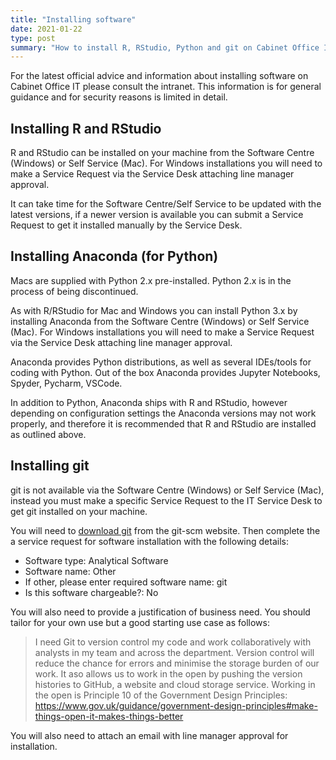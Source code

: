 ```yaml
---
title: "Installing software"
date: 2021-01-22
type: post
summary: "How to install R, RStudio, Python and git on Cabinet Office IT"
---
```


For the latest official advice and information about installing software on Cabinet Office IT please consult the intranet. This information is for general guidance and for security reasons is limited in detail.

## Installing R and RStudio

R and RStudio can be installed on your machine from the Software Centre (Windows) or Self Service (Mac). For Windows installations you will need to make a Service Request via the Service Desk attaching line manager approval.

It can take time for the Software Centre/Self Service to be updated with the latest versions, if a newer version is available you can submit a Service Request to get it installed manually by the Service Desk.

## Installing Anaconda (for Python)

Macs are supplied with Python 2.x pre-installed. Python 2.x is in the process of being discontinued.

As with R/RStudio for Mac and Windows you can install Python 3.x by installing Anaconda from the Software Centre (Windows) or Self Service (Mac). For Windows installations you will need to make a Service Request via the Service Desk attaching line manager approval.

Anaconda provides Python distributions, as well as several IDEs/tools for coding with Python. Out of the box Anaconda provides Jupyter Notebooks, Spyder, Pycharm, VSCode.

In addition to Python, Anaconda ships with R and RStudio, however depending on configuration settings the Anaconda versions may not work properly, and therefore it is recommended that R and RStudio are installed as outlined above.

## Installing git

git is not available via the Software Centre (Windows) or Self Service (Mac), instead you must make a specific Service Request to the IT Service Desk to get git installed on your machine.

You will need to [download git](https://git-scm.com/downloads) from the git-scm website. Then complete the a service request for software installation with the following details:

- Software type: Analytical Software
- Software name: Other
- If other, please enter required software name: git
- Is this software chargeable?: No

You will also need to provide a justification of business need. You should tailor for your own use but a good starting use case as follows:

> I need Git to version control my code and work collaboratively with analysts in my team and across the department. Version control will reduce the chance for errors and minimise the storage burden of our work. It aso allows us to work in the open by pushing the version histories to GitHub, a website and cloud storage service. Working in the open is Principle 10 of the Government Design Principles: https://www.gov.uk/guidance/government-design-principles#make-things-open-it-makes-things-better

You will also need to attach an email with line manager approval for installation.
